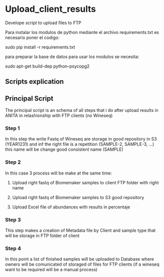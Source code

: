 # Upload_client_results
Develope script to upload files to FTP

Para instalar los modulos de python mediante el archivo requirements.txt es necesario poner el codigo:

sudo pip install -r requirements.txt

para preparar la base de datos para usar los modulos se necesita:

sudo apt-get build-dep python-psycopg2

## Scripts explication

## Principal Script

The principal script is an schema of all steps that i do after upload results in ANITA in relashionship with FTP clients (no Wineseq) 

### Step 1

In this step the write Fastq of Wineseq are storage in good repository in S3 (YEAR1231) and inf the right file is a repetition (SAMPLE-2, SAMPLE-3, ...) this name will be change good consistent name (SAMPLE)

### Step 2

In this case 3 process will be make at the same time:

1. Upload right fastq of Biomemaker samples to client FTP folder with right name

2. Upload right fastq of Biomemaker samples to S3 good repository

3. Upload Excel file of abundances with results in percentaje

### Step 3

This step makes a creation of Metadata file by Client and sample type that will be storage in FTP folder of client

### Step 4

In this point a list of finished samples will be uploaded to Database where owners will be comunicated of storaged of files for FTP clients (if a wineseq want to be required will be a manual process)

